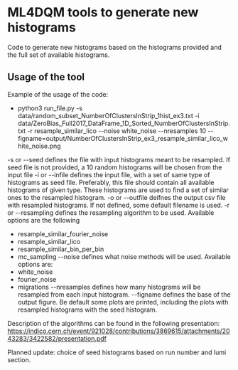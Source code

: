 # ML4DQM tools to generate new histograms
Code to generate new histograms based on the histograms provided and the full set of available histograms. 


## Usage of the tool

Example of the usage of the code:

* python3 run_file.py -s data/random_subset_NumberOfClustersInStrip_1hist_ex3.txt -i data/ZeroBias_Full2017_DataFrame_1D_Sorted_NumberOfClustersInStrip.txt -r resample_similar_lico --noise white_noise --nresamples 10 --figname=output/NumberOfClustersInStrip_ex3_resample_similar_lico_white_noise.png

-s or --seed defines the file with input histograms meant to be resampled. If seed file is not provided, a 10 random histograms will be chosen from the input file
-i or --infile defines the input file, with a set of same type of histograms as seed file. Preferably, this file should contain all available histograms of given type. These histograms are used to find a set of similar ones to the resampled histogram.
-o or --outfile deifnes the output csv file with resampled histograms. If not defined, some default filename is used.
-r or --resampling defines the resampling algorithm to be used. Available options are the following
* resample_similar_fourier_noise
* resample_similar_lico
* resample_similar_bin_per_bin
* mc_sampling
--noise defines what noise methods will be used. Available options are:
* white_noise
* fourier_noise
* migrations
--nresamples defines how many histograms will be resampled from each input histogram.
--figname defines the base of the output figure. Be default some plots are printed, including the plots with resampled histograms with the seed histogram.

Description of the algorithms can be found in the following presentation: https://indico.cern.ch/event/921028/contributions/3869615/attachments/2043283/3422582/presentation.pdf


Planned update: choice of seed histograms based on run number and lumi section.
